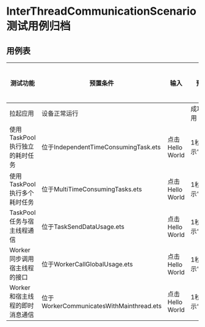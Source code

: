 # InterThreadCommunicationScenario 测试用例归档

## 用例表

| 测试功能                       | 预置条件                                 | 输入            | 预期输出               | 是否自动 | 测试结果 |
| ------------------------------ | ---------------------------------------- | --------------- | ---------------------- | -------- | -------- |
| 拉起应用                       | 设备正常运行                             |                 | 成功拉起应用           | 是       | Pass     |
| 使用TaskPool执行独立的耗时任务 | 位于IndependentTimeConsumingTask.ets     | 点击Hello World | 1秒后页面显示“success” | 是       | Pass     |
| 使用TaskPool执行多个耗时任务   | 位于MultiTimeConsumingTasks.ets          | 点击Hello World | 1秒后页面显示“success” | 是       | Pass     |
| TaskPool任务与宿主线程通信     | 位于TaskSendDataUsage.ets                | 点击Hello World | 1秒后页面显示“success” | 是       | Pass     |
| Worker同步调用宿主线程的接口   | 位于WorkerCallGlobalUsage.ets            | 点击Hello World | 1秒后页面显示“success” | 是       | Pass     |
| Worker和宿主线程的即时消息通信 | 位于WorkerCommunicatesWithMainthread.ets | 点击Hello World | 1秒后页面显示“success” | 是       | Pass     |